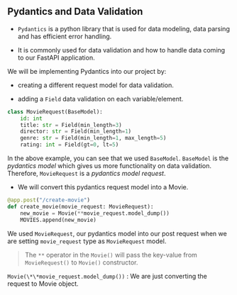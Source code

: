 ## Pydantics and Data Validation

- `Pydantics` is a python library that is used for data modeling, data parsing and has efficient error handling.

- It is commonly used for data validation and how to handle data coming to our FastAPI application.

We will be implementing Pydantics into our project by:

- creating a different request model for data validation.

- adding a `Field` data validation on each variable/element.

```python
class MovieRequest(BaseModel):
    id: int
    title: str = Field(min_length=3)
    director: str = Field(min_length=1)
    genre: str = Field(min_length=1, max_length=5)
    rating: int = Field(gt=0, lt=5)
```

In the above example, you can see that we used `BaseModel`. `BaseModel` is the _pydantics model_ which gives us more functionality on data validation. Therefore, `MovieRequest` is a _pydantics model request_.

- We will convert this pydantics request model into a Movie.

```python
@app.post("/create-movie")
def create_movie(movie_request: MovieRequest):
    new_movie = Movie(**movie_request.model_dump())
    MOVIES.append(new_movie)
```

We used `MovieRequest`, our pydantics model into our post request when we are setting `movie_request` type as `MovieRequest` model.

> The `**` operator in the `Movie()` will pass the key-value from `MovieRequest()` to `Movie()` constructor.

`Movie(\*\*movie_request.model_dump())` : We are just converting the request to Movie object.
